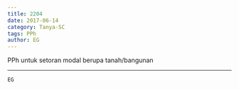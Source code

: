 ```yaml
---
title: 2204
date: 2017-06-14
category: Tanya-SC
tags: PPh
author: EG
---
```


PPh untuk setoran modal berupa tanah/bangunan

---



`EG`
